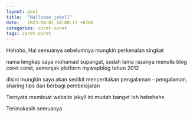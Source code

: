 ```yaml
---
layout: post
title:  "Halloooo jekyll"
date:   2023-04-01 14:08:13 +0700
categories: coret-coret
tags: coret-coret
---
```

Hohoho, Hai semuanya sebelumnya mungkin perkenalan singkat

nama lengkap saya mohamad supangat, sudah lama rasanya menulis blog coret coret,
semenjak platform mywapblog tahun 2012

disini mungkin saya akan sedikit menceritakan pengalaman - pengalaman, sharing
tips dan berbagi pembelajaran

Ternyata membuat website jekyll ini mudah banget loh hehehehe


Terimakasih semuanya

